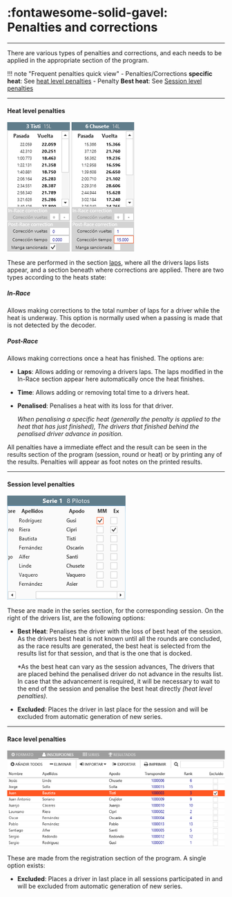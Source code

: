 # :fontawesome-solid-gavel: Penalties and corrections

---

There are various types of penalties and corrections, and each needs to be applied in the appropriate section of the program.

!!! note "Frequent penalties quick view"
	- Penalties/Corrections **specific heat**: See [heat level penalties](#sanciones-a-nivel-de-manga)
	- Penalty **Best heat**: See [Session level penalties](#sanciones-a-nivel-de-sesion)

---

#### Heat level penalties

![Heat penalties](../img/heatpunishments.png)

These are performed in the section [laps](../user-guide/heats.md#vueltas), where all the drivers laps lists appear, and a section beneath where corrections are applied. There are two types according to the heats state:

##### In-Race

Allows making corrections to the total number of laps for a driver while the heat is underway. This option is normally used when a passing is made that is not detected by the decoder.

##### Post-Race

Allows making corrections once a heat has finished. The options are:

- **Laps**: Allows adding or removing a drivers laps. The laps modified in the In-Race section appear here automatically once the heat finishes.

- **Time**: Allows adding or removing total time to a drivers heat.

- **Penalised**: Penalises a heat with its loss for that driver. 
	
	*When penalising a specific heat (generally the penalty is applied to the heat that has just finished), The drivers that finished behind the penalised driver advance in position.*

All penalties have a immediate effect and the result can be seen in the results section of the program (session, round or heat) or by printing any of the results. Penalties will appear as foot notes on the printed results.

---

#### Session level penalties

![Session penalties](../img/sessionpunishments.png)

These are made in the series section, for the corresponding session. On the right of the drivers list, are the following options:

- **Best Heat**: Penalises the driver with the loss of best heat of the session. As the drivers best heat is not known until all the rounds are concluded, as the race results are generated, the best heat is selected from the results list for that session, and that is the one that is docked. 

	*As the best heat can vary as the session advances, The drivers that are placed behind the penalised driver do not advance in the results list. In case that the advancement is required, it will be necessary to wait to the end of the session and penalise the best heat directly *(heat level penalties).*

- **Excluded**: Places the driver in last place for the session and will be excluded from automatic generation of new series.

---

#### Race level penalties

![Race Penalties](../img/racepunishments.png)

These are made from the registration section of the program. A single option exists:

- **Excluded**: Places a driver in last place in all sessions participated in and will be excluded from automatic generation of new series.


